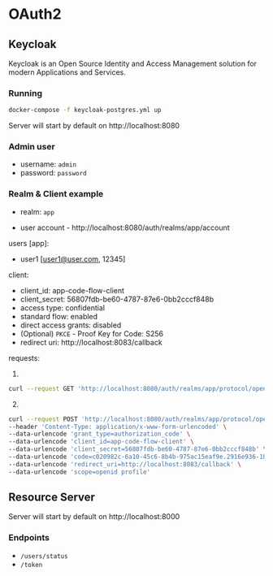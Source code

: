 # OAuth2

## Keycloak 
Keycloak is an Open Source Identity and Access Management solution for modern Applications and Services.

### Running
```bash
docker-compose -f keycloak-postgres.yml up
```

Server will start by default on http://localhost:8080

### Admin user
- username: `admin`
- password: `password`

### Realm & Client example
- realm: `app`

- user account - http://localhost:8080/auth/realms/app/account

users [app]:
- user1 [user1@user.com, 12345]

client:
- client_id: app-code-flow-client
- client_secret: 56807fdb-be60-4787-87e6-0bb2cccf848b
- access type: confidential
- standard flow: enabled
- direct access grants: disabled
- (Optional) `PKCE` - Proof Key for Code: S256
- redirect uri: http://localhost:8083/callback

requests:

1. 
```bash
curl --request GET 'http://localhost:8080/auth/realms/app/protocol/openid-connect/auth?client_id=app-code-flow-client&response_type=code&scope=openid%20profile&redirect_uri=http://localhost:8083/callback&state=csad3vgh4543n43'
```
2. 
```bash
curl --request POST 'http://localhost:8080/auth/realms/app/protocol/openid-connect/token' \
--header 'Content-Type: application/x-www-form-urlencoded' \
--data-urlencode 'grant_type=authorization_code' \
--data-urlencode 'client_id=app-code-flow-client' \
--data-urlencode 'client_secret=56807fdb-be60-4787-87e6-0bb2cccf848b' \
--data-urlencode 'code=c020982c-6a10-45c6-8b4b-975ac15eaf9e.2916e936-1817-4f26-bee8-197b46a56985.68755830-c5d1-4228-a4cf-f63f2470fd10' \
--data-urlencode 'redirect_uri=http://localhost:8083/callback' \
--data-urlencode 'scope=openid profile'
```

## Resource Server

Server will start by default on http://localhost:8000

### Endpoints
- `/users/status`
- `/token`
